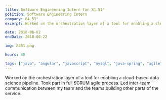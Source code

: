 ```yaml
---
title: Software Engineering Intern for 84.51°
position: Software Engineering Intern
company: 84.51°
excerpt: Worked on the orchestration layer of a tool for enabling a cloud-based data science pipeline.

date: 2018-06-02
endDate: 2018-08-22

img: 8451.png

hours: 40

tags: ["java", "angular", "javascript", "mysql", "java-spring", "agile", "data-science", "full-stack"]
---
```

Worked on the orchestration layer of a tool for enabling a cloud-based data science pipeline. Took part in full SCRUM agile process. Led inter-team communication between my team and the teams building other parts of the service.